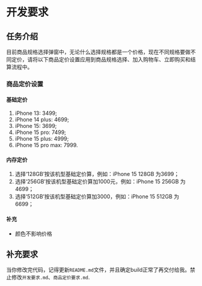 # 开发要求
## 任务介绍
目前商品规格选择弹窗中，无论什么选择规格都是一个价格，现在不同规格要做不同定价，请将以下商品定价设置应用到商品规格选择、加入购物车、立即购买和结算流程中。

### 商品定价设置
#### 基础定价
1. iPhone 13: 3499;
2. iPhone 14 plus: 4699;
3. iPhone 15: 3699;
4. iPhone 15 pro: 7499;
5. iPhone 15 plus: 4999;
6. iPhone 15 pro max: 7999.

#### 内存定价
1. 选择‘128GB’按该机型基础定价算，例如：iPhone 15 128GB 为3699；
2. 选择‘256GB’按该机型基础定价算加1000元，例如：iPhone 15 256GB 为4699；
3. 选择‘512GB’按该机型基础定价算加3000，例如：iPhone 15 512GB 为6699；

#### 补充
- 颜色不影响价格

## 补充要求
当你修改完代码，记得更新`README.md`文件，并且确定build正常了再交付给我。禁止修改`开发要求.md`、`商品定价要求.md`.